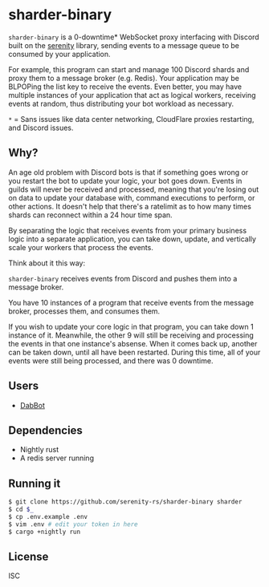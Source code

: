 # sharder-binary

`sharder-binary` is a 0-downtime* WebSocket proxy interfacing with Discord
built on the [serenity] library, sending events to a message queue to be
consumed by your application.

For example, this program can start and manage 100 Discord shards and proxy them
to a message broker (e.g. Redis). Your application may be BLPOPing the list key
to receive the events. Even better, you may have multiple instances of your
application that act as logical workers, receiving events at random, thus
distributing your bot workload as necessary.

`*` = Sans issues like data center networking, CloudFlare proxies restarting,
and Discord issues.

## Why?

An age old problem with Discord bots is that if something goes wrong or you
restart the bot to update your logic, your bot goes down. Events in guilds will
never be received and processed, meaning that you're losing out on data to
update your database with, command executions to perform, or other actions.
It doesn't help that there's a ratelimit as to how many times shards can
reconnect within a 24 hour time span.

By separating the logic that receives events from your primary business logic
into a separate application, you can take down, update, and vertically scale
your workers that process the events.

Think about it this way:

`sharder-binary` receives events from Discord and pushes them into a message
broker.

You have 10 instances of a program that receive events from the message broker,
processes them, and consumes them.

If you wish to update your core logic in that program, you can take down 1
instance of it. Meanwhile, the other 9 will still be receiving and processing
the events in that one instance's absense. When it comes back up, another can be
taken down, until all have been restarted. During this time, all of your events
were still being processed, and there was 0 downtime.

## Users

- [DabBot][user:dabbot]

## Dependencies

- Nightly rust
- A redis server running

## Running it

```sh
$ git clone https://github.com/serenity-rs/sharder-binary sharder
$ cd $_
$ cp .env.example .env
$ vim .env # edit your token in here
$ cargo +nightly run
```

## License

ISC

[user:dabbot]: https://dabbot.org
[serenity]: https://github.com/serenity-rs/serenity
